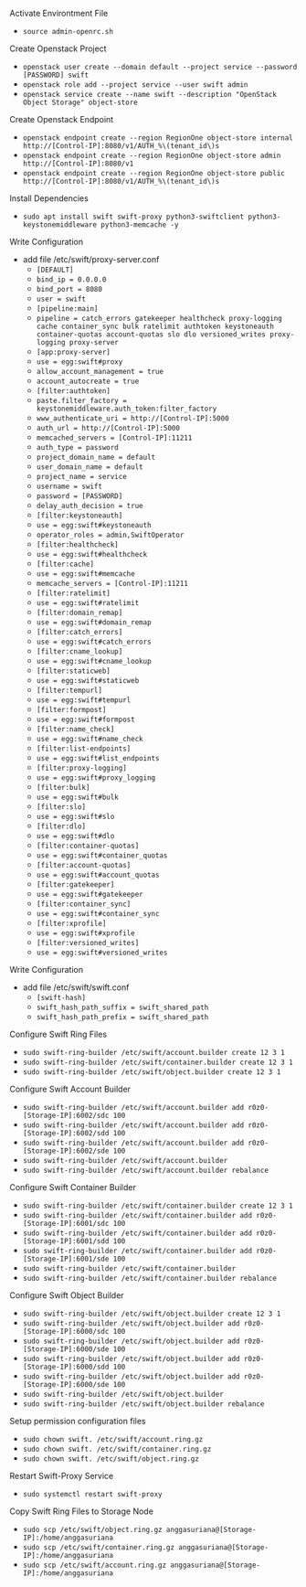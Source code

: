 Activate Environtment File
- `````source admin-openrc.sh`````

Create Openstack Project
- `````openstack user create --domain default --project service --password [PASSWORD] swift`````
- `````openstack role add --project service --user swift admin`````
- `````openstack service create --name swift --description "OpenStack Object Storage" object-store`````

Create Openstack Endpoint
- `````openstack endpoint create --region RegionOne object-store internal http://[Control-IP]:8080/v1/AUTH_%\(tenant_id\)s`````
- `````openstack endpoint create --region RegionOne object-store admin http://[Control-IP]:8080/v1`````
- `````openstack endpoint create --region RegionOne object-store public http://[Control-IP]:8080/v1/AUTH_%\(tenant_id\)s`````

Install Dependencies
- `````sudo apt install swift swift-proxy python3-swiftclient python3-keystonemiddleware python3-memcache -y`````

Write Configuration
- add file /etc/swift/proxy-server.conf
  - `````[DEFAULT]`````
  - `````bind_ip = 0.0.0.0`````
  - `````bind_port = 8080`````
  - `````user = swift`````
  - `````[pipeline:main]`````
  - `````pipeline = catch_errors gatekeeper healthcheck proxy-logging cache container_sync bulk ratelimit authtoken keystoneauth container-quotas account-quotas slo dlo versioned_writes proxy-logging proxy-server`````
  - `````[app:proxy-server]`````
  - `````use = egg:swift#proxy`````
  - `````allow_account_management = true`````
  - `````account_autocreate = true`````
  - `````[filter:authtoken]`````
  - `````paste.filter_factory = keystonemiddleware.auth_token:filter_factory`````
  - `````www_authenticate_uri = http://[Control-IP]:5000`````
  - `````auth_url = http://[Control-IP]:5000`````
  - `````memcached_servers = [Control-IP]:11211`````
  - `````auth_type = password`````
  - `````project_domain_name = default`````
  - `````user_domain_name = default`````
  - `````project_name = service`````
  - `````username = swift`````
  - `````password = [PASSWORD]`````
  - `````delay_auth_decision = true`````
  - `````[filter:keystoneauth]`````
  - `````use = egg:swift#keystoneauth`````
  - `````operator_roles = admin,SwiftOperator`````
  - `````[filter:healthcheck]`````
  - `````use = egg:swift#healthcheck`````
  - `````[filter:cache]`````
  - `````use = egg:swift#memcache`````
  - `````memcache_servers = [Control-IP]:11211`````
  - `````[filter:ratelimit]`````
  - `````use = egg:swift#ratelimit`````
  - `````[filter:domain_remap]`````
  - `````use = egg:swift#domain_remap`````
  - `````[filter:catch_errors]`````
  - `````use = egg:swift#catch_errors`````
  - `````[filter:cname_lookup]`````
  - `````use = egg:swift#cname_lookup`````
  - `````[filter:staticweb]`````
  - `````use = egg:swift#staticweb`````
  - `````[filter:tempurl]`````
  - `````use = egg:swift#tempurl`````
  - `````[filter:formpost]`````
  - `````use = egg:swift#formpost`````
  - `````[filter:name_check]`````
  - `````use = egg:swift#name_check`````
  - `````[filter:list-endpoints]`````
  - `````use = egg:swift#list_endpoints`````
  - `````[filter:proxy-logging]`````
  - `````use = egg:swift#proxy_logging`````
  - `````[filter:bulk]`````
  - `````use = egg:swift#bulk`````
  - `````[filter:slo]`````
  - `````use = egg:swift#slo`````
  - `````[filter:dlo]`````
  - `````use = egg:swift#dlo`````
  - `````[filter:container-quotas]`````
  - `````use = egg:swift#container_quotas`````
  - `````[filter:account-quotas]`````
  - `````use = egg:swift#account_quotas`````
  - `````[filter:gatekeeper]`````
  - `````use = egg:swift#gatekeeper`````
  - `````[filter:container_sync]`````
  - `````use = egg:swift#container_sync`````
  - `````[filter:xprofile]`````
  - `````use = egg:swift#xprofile`````
  - `````[filter:versioned_writes]`````
  - `````use = egg:swift#versioned_writes`````

Write Configuration
- add file /etc/swift/swift.conf
  - `````[swift-hash]`````
  - `````swift_hash_path_suffix = swift_shared_path`````
  - `````swift_hash_path_prefix = swift_shared_path`````

Configure Swift Ring Files
- `````sudo swift-ring-builder /etc/swift/account.builder create 12 3 1`````
- `````sudo swift-ring-builder /etc/swift/container.builder create 12 3 1`````
- `````sudo swift-ring-builder /etc/swift/object.builder create 12 3 1`````

Configure Swift Account Builder
- `````sudo swift-ring-builder /etc/swift/account.builder add r0z0-[Storage-IP]:6002/sdc 100`````
- `````sudo swift-ring-builder /etc/swift/account.builder add r0z0-[Storage-IP]:6002/sdd 100`````
- `````sudo swift-ring-builder /etc/swift/account.builder add r0z0-[Storage-IP]:6002/sde 100`````
- `````sudo swift-ring-builder /etc/swift/account.builder`````
- `````sudo swift-ring-builder /etc/swift/account.builder rebalance`````

Configure Swift Container Builder
- `````sudo swift-ring-builder /etc/swift/container.builder create 12 3 1`````
- `````sudo swift-ring-builder /etc/swift/container.builder add r0z0-[Storage-IP]:6001/sdc 100`````
- `````sudo swift-ring-builder /etc/swift/container.builder add r0z0-[Storage-IP]:6001/sdd 100`````
- `````sudo swift-ring-builder /etc/swift/container.builder add r0z0-[Storage-IP]:6001/sde 100`````
- `````sudo swift-ring-builder /etc/swift/container.builder`````
- `````sudo swift-ring-builder /etc/swift/container.builder rebalance`````

Configure Swift Object Builder
- `````sudo swift-ring-builder /etc/swift/object.builder create 12 3 1`````
- `````sudo swift-ring-builder /etc/swift/object.builder add r0z0-[Storage-IP]:6000/sdc 100`````
- `````sudo swift-ring-builder /etc/swift/object.builder add r0z0-[Storage-IP]:6000/sde 100`````
- `````sudo swift-ring-builder /etc/swift/object.builder add r0z0-[Storage-IP]:6000/sdd 100`````
- `````sudo swift-ring-builder /etc/swift/object.builder add r0z0-[Storage-IP]:6000/sde 100`````
- `````sudo swift-ring-builder /etc/swift/object.builder`````
- `````sudo swift-ring-builder /etc/swift/object.builder rebalance`````

Setup permission configuration files
- `````sudo chown swift. /etc/swift/account.ring.gz`````
- `````sudo chown swift. /etc/swift/container.ring.gz`````
- `````sudo chown swift. /etc/swift/object.ring.gz`````

Restart Swift-Proxy Service
- `````sudo systemctl restart swift-proxy`````

Copy Swift Ring Files to Storage Node
- `````sudo scp /etc/swift/object.ring.gz anggasuriana@[Storage-IP]:/home/anggasuriana`````
- `````sudo scp /etc/swift/container.ring.gz anggasuriana@[Storage-IP]:/home/anggasuriana`````
- `````sudo scp /etc/swift/account.ring.gz anggasuriana@[Storage-IP]:/home/anggasuriana`````
